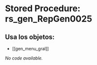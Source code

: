 # Stored Procedure: rs_gen_RepGen0025

## Usa los objetos:
- [[gen_menu_gral]]

*No code available.*

